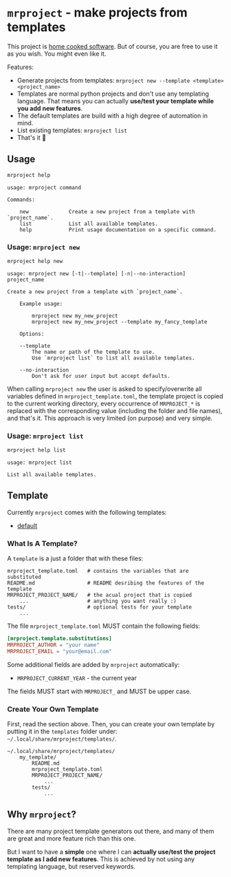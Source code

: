 # `mrproject` - make projects from templates

This project is [home cooked software](https://www.robinsloan.com/notes/home-cooked-app/).
But of course, you are free to use it as you wish.
You might even like it.

Features:

- Generate projects from templates: `mrproject new --template <template> <project_name>`
- Templates are normal python projects and don't use any templating language.
  That means you can actually **use/test your template while you add new features**.
- The default templates are build with a high degree of automation in mind.
- List existing templates: `mrproject list`
- That's it 🤷

## Usage

```bash
mrproject help
```

```text
usage: mrproject command

Commands:

    new             Create a new project from a template with `project_name`.
    list            List all available templates.
    help            Print usage documentation on a specific command.
```

### Usage: `mrproject new`

```bash
mrproject help new
```

```text
usage: mrproject new [-t|--template] [-n|--no-interaction] project_name

Create a new project from a template with `project_name`.

    Example usage:

        mrproject new my_new_project
        mrproject new my_new_project --template my_fancy_template

    Options:

    --template
        The name or path of the template to use.
        Use `mrproject list` to list all available templates.

    --no-interaction
        Don't ask for user input but accept defaults.
```

When calling `mrproject new`
the user is asked to specify/overwrite all variables defined in `mrproject_template.toml`,
the template project is copied to the current working directory,
every occurrence of `MRPROJECT_*` is replaced with the corresponding value
(including the folder and file names),
and that's it.
This approach is very limited (on purpose) and very simple.

### Usage: `mrproject list`

```bash
mrproject help list
```

```text
usage: mrproject list

List all available templates.
```

## Template

Currently `mrproject` comes with the following templates:

- [default](mrproject/templates/default/README.md)

### What Is A Template?

A `template` is a just a folder that with these files:

```text
mrproject_template.toml   # contains the variables that are substituted
README.md                 # README desribing the features of the template
MRPROJECT_PROJECT_NAME/   # the acual project that is copied
    ...                   # anything you want really :)
tests/                    # optional tests for your template
    ...
```

The file `mrproject_template.toml` MUST contain the following fields:

```toml
[mrproject.template.substitutions]
MRPROJECT_AUTHOR = "your name"
MRPROJECT_EMAIL = "your@email.com"
```

Some additional fields are added by `mrproject` automatically:

- `MRPROJECT_CURRENT_YEAR` - the current year

The fields MUST start with `MRPROJECT_` and MUST be upper case.

### Create Your Own Template

First, read the section above.
Then, you can create your own template by putting it in the `templates` folder under:
`~/.local/share/mrproject/templates/`.

```text
~/.local/share/mrproject/templates/
    my_template/
        README.md
        mrproject_template.toml
        MRPROJECT_PROJECT_NAME/
            ...
        tests/
            ...
```

## Why `mrproject`?

There are many project template generators out there,
and many of them are great and more feature rich than this one.

But I want to have a **simple** one
where I can **actually use/test the project template as I add new features**.
This is achieved by not using any templating language, but reserved keywords.
